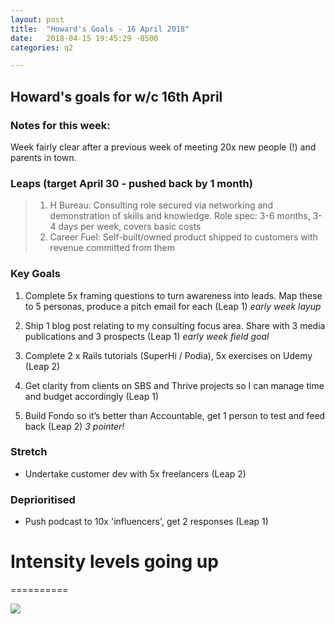 ```yaml
---
layout: post
title:  "Howard's Goals - 16 April 2018"
date:   2018-04-15 19:45:29 -0500
categories: q2

---
```


## Howard's goals for w/c 16th April
  
  
### Notes for this week:
Week fairly clear after a previous week of meeting 20x new people (!) and parents in town.


### Leaps (target April 30 - pushed back by 1 month)
> 1. H Bureau: Consulting role secured via networking and demonstration of skills and knowledge. Role spec: 3-6 months, 3-4 days per week, covers basic costs
> 2. Career Fuel: Self-built/owned product shipped to customers with revenue committed from them


  
### Key Goals

1. Complete 5x framing questions to turn awareness into leads. Map these to 5 personas, produce a pitch email for each (Leap 1) *early week layup*

2. Ship 1 blog post relating to my consulting focus area. Share with 3 media publications and 3 prospects (Leap 1) *early week field goal*

3. Complete 2 x Rails tutorials (SuperHi / Podia), 5x exercises on Udemy (Leap 2)
 
4. Get clarity from clients on SBS and Thrive projects so I can manage time and budget accordingly (Leap 1)

5. Build Fondo so it’s better than Accountable, get 1 person to test and feed back (Leap 2) *3 pointer!* 



### Stretch

- Undertake customer dev with 5x freelancers (Leap 2)



### Deprioritised

- Push podcast to 10x 'influencers', get 2 responses (Leap 1)



# Intensity levels going up
==========

![](https://media.giphy.com/media/7LgKUsZiSjcRO/giphy.gif)
